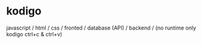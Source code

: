 # kodigo
javascript / html / css / fronted / database (API) / backend / (no runtime only kodigo ctrl+c &amp; ctrl+v)
